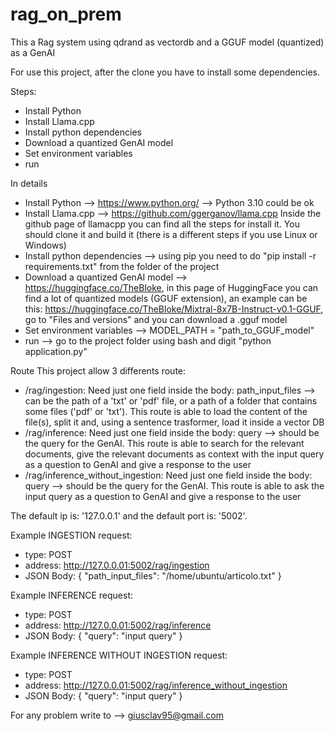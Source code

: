 # rag_on_prem
This a Rag system using qdrand as vectordb and a GGUF model (quantized) as a GenAI


For use this project, after the clone you have to install some dependencies.

Steps:
- Install Python
- Install Llama.cpp
- Install python dependencies
- Download a quantized GenAI model
- Set environment variables
- run

In details
- Install Python --> https://www.python.org/ --> Python 3.10 could be ok
- Install Llama.cpp --> https://github.com/ggerganov/llama.cpp
  Inside the github page of llamacpp you can find all the steps for install it.
  You should clone it and build it (there is a different steps if you use Linux or Windows)
- Install python dependencies --> using pip you need to do "pip install -r requirements.txt" from the folder of the project
- Download a quantized GenAI model --> https://huggingface.co/TheBloke, in this page of HuggingFace you can find a lot of       quantized models (GGUF extension), an example can be this: https://huggingface.co/TheBloke/Mixtral-8x7B-Instruct-v0.1-GGUF, go to "Files and versions" and you can download a .gguf model
- Set environment variables --> MODEL_PATH = "path_to_GGUF_model"
- run --> go to the project folder using bash and digit "python application.py"

Route
This project allow 3 differents route:
- /rag/ingestion: Need just one field inside the body: path_input_files --> can be the path of a 'txt' or 'pdf' file, or a path of a folder that contains some files ('pdf' or 'txt'). This route is able to load the content of the file(s), split it and, using a sentence trasformer, load it inside a vector DB
- /rag/inference: Need just one field inside the body: query --> should be the query for the GenAI. This route is able to search for the relevant documents, give the relevant documents as context with the input query as a question to GenAI and give a response to the user
- /rag/inference_without_ingestion: Need just one field inside the body: query --> should be the query for the GenAI. This route is able to ask the input query as a question to GenAI and give a response to the user


The default ip is: '127.0.0.1' and the default port is: '5002'.


Example INGESTION request:
-   type: POST
-   address: http://127.0.0.01:5002/rag/ingestion
-   JSON Body: {
    "path_input_files": "/home/ubuntu/articolo.txt"
}

Example INFERENCE request:
-   type: POST
-   address: http://127.0.0.01:5002/rag/inference
-   JSON Body: {
    "query": "input query"
}

Example INFERENCE WITHOUT INGESTION request:
-   type: POST
-   address: http://127.0.0.01:5002/rag/inference_without_ingestion
-   JSON Body: {
    "query": "input query"
}


For any problem write to --> giusclav95@gmail.com
